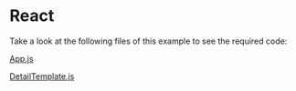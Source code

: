 # React

Take a look at the following files of this example to see the required code: 

[App.js](src/App.js)

[DetailTemplate.js](src/DetailTemplate.js)
